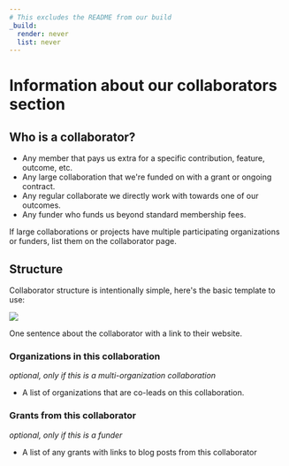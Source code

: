 ```yaml
---
# This excludes the README from our build
_build:
  render: never
  list: never
---
```

# Information about our collaborators section

## Who is a collaborator?

- Any member that pays us extra for a specific contribution, feature, outcome, etc.
- Any large collaboration that we're funded on with a grant or ongoing contract.
- Any regular collaborate we directly work with towards one of our outcomes.
- Any funder who funds us beyond standard membership fees.

If large collaborations or projects have multiple participating organizations or funders, list them on the collaborator page.

## Structure

Collaborator structure is intentionally simple, here's the basic template to use:

![](featured.png)

One sentence about the collaborator with a link to their website.

### Organizations in this collaboration

_optional, only if this is a multi-organization collaboration_

- A list of organizations that are co-leads on this collaboration.

### Grants from this collaborator

_optional, only if this is a funder_

- A list of any grants with links to blog posts from this collaborator